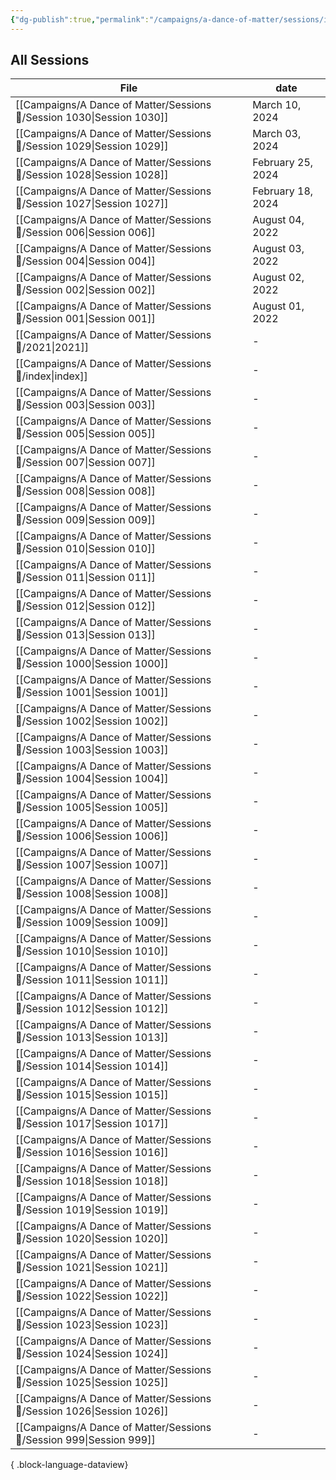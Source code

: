 ```yaml
---
{"dg-publish":true,"permalink":"/campaigns/a-dance-of-matter/sessions/index/"}
---
```



## All Sessions
| File                                                                      | date              |
| ------------------------------------------------------------------------- | ----------------- |
| [[Campaigns/A Dance of Matter/Sessions 📝/Session 1030\|Session 1030]] | March 10, 2024    |
| [[Campaigns/A Dance of Matter/Sessions 📝/Session 1029\|Session 1029]] | March 03, 2024    |
| [[Campaigns/A Dance of Matter/Sessions 📝/Session 1028\|Session 1028]] | February 25, 2024 |
| [[Campaigns/A Dance of Matter/Sessions 📝/Session 1027\|Session 1027]] | February 18, 2024 |
| [[Campaigns/A Dance of Matter/Sessions 📝/Session 006\|Session 006]]   | August 04, 2022   |
| [[Campaigns/A Dance of Matter/Sessions 📝/Session 004\|Session 004]]   | August 03, 2022   |
| [[Campaigns/A Dance of Matter/Sessions 📝/Session 002\|Session 002]]   | August 02, 2022   |
| [[Campaigns/A Dance of Matter/Sessions 📝/Session 001\|Session 001]]   | August 01, 2022   |
| [[Campaigns/A Dance of Matter/Sessions 📝/2021\|2021]]                 | \-                |
| [[Campaigns/A Dance of Matter/Sessions 📝/index\|index]]               | \-                |
| [[Campaigns/A Dance of Matter/Sessions 📝/Session 003\|Session 003]]   | \-                |
| [[Campaigns/A Dance of Matter/Sessions 📝/Session 005\|Session 005]]   | \-                |
| [[Campaigns/A Dance of Matter/Sessions 📝/Session 007\|Session 007]]   | \-                |
| [[Campaigns/A Dance of Matter/Sessions 📝/Session 008\|Session 008]]   | \-                |
| [[Campaigns/A Dance of Matter/Sessions 📝/Session 009\|Session 009]]   | \-                |
| [[Campaigns/A Dance of Matter/Sessions 📝/Session 010\|Session 010]]   | \-                |
| [[Campaigns/A Dance of Matter/Sessions 📝/Session 011\|Session 011]]   | \-                |
| [[Campaigns/A Dance of Matter/Sessions 📝/Session 012\|Session 012]]   | \-                |
| [[Campaigns/A Dance of Matter/Sessions 📝/Session 013\|Session 013]]   | \-                |
| [[Campaigns/A Dance of Matter/Sessions 📝/Session 1000\|Session 1000]] | \-                |
| [[Campaigns/A Dance of Matter/Sessions 📝/Session 1001\|Session 1001]] | \-                |
| [[Campaigns/A Dance of Matter/Sessions 📝/Session 1002\|Session 1002]] | \-                |
| [[Campaigns/A Dance of Matter/Sessions 📝/Session 1003\|Session 1003]] | \-                |
| [[Campaigns/A Dance of Matter/Sessions 📝/Session 1004\|Session 1004]] | \-                |
| [[Campaigns/A Dance of Matter/Sessions 📝/Session 1005\|Session 1005]] | \-                |
| [[Campaigns/A Dance of Matter/Sessions 📝/Session 1006\|Session 1006]] | \-                |
| [[Campaigns/A Dance of Matter/Sessions 📝/Session 1007\|Session 1007]] | \-                |
| [[Campaigns/A Dance of Matter/Sessions 📝/Session 1008\|Session 1008]] | \-                |
| [[Campaigns/A Dance of Matter/Sessions 📝/Session 1009\|Session 1009]] | \-                |
| [[Campaigns/A Dance of Matter/Sessions 📝/Session 1010\|Session 1010]] | \-                |
| [[Campaigns/A Dance of Matter/Sessions 📝/Session 1011\|Session 1011]] | \-                |
| [[Campaigns/A Dance of Matter/Sessions 📝/Session 1012\|Session 1012]] | \-                |
| [[Campaigns/A Dance of Matter/Sessions 📝/Session 1013\|Session 1013]] | \-                |
| [[Campaigns/A Dance of Matter/Sessions 📝/Session 1014\|Session 1014]] | \-                |
| [[Campaigns/A Dance of Matter/Sessions 📝/Session 1015\|Session 1015]] | \-                |
| [[Campaigns/A Dance of Matter/Sessions 📝/Session 1017\|Session 1017]] | \-                |
| [[Campaigns/A Dance of Matter/Sessions 📝/Session 1016\|Session 1016]] | \-                |
| [[Campaigns/A Dance of Matter/Sessions 📝/Session 1018\|Session 1018]] | \-                |
| [[Campaigns/A Dance of Matter/Sessions 📝/Session 1019\|Session 1019]] | \-                |
| [[Campaigns/A Dance of Matter/Sessions 📝/Session 1020\|Session 1020]] | \-                |
| [[Campaigns/A Dance of Matter/Sessions 📝/Session 1021\|Session 1021]] | \-                |
| [[Campaigns/A Dance of Matter/Sessions 📝/Session 1022\|Session 1022]] | \-                |
| [[Campaigns/A Dance of Matter/Sessions 📝/Session 1023\|Session 1023]] | \-                |
| [[Campaigns/A Dance of Matter/Sessions 📝/Session 1024\|Session 1024]] | \-                |
| [[Campaigns/A Dance of Matter/Sessions 📝/Session 1025\|Session 1025]] | \-                |
| [[Campaigns/A Dance of Matter/Sessions 📝/Session 1026\|Session 1026]] | \-                |
| [[Campaigns/A Dance of Matter/Sessions 📝/Session 999\|Session 999]]   | \-                |

{ .block-language-dataview}